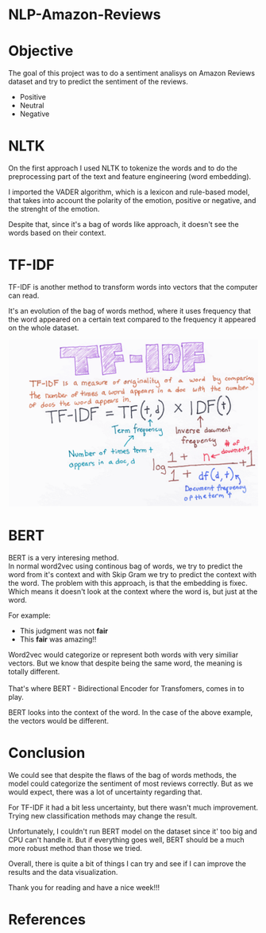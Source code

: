 # NLP-Amazon-Reviews

<h1> Objective </h1>
<p>

The goal of this project was to do a sentiment analisys on Amazon Reviews dataset and try to predict the sentiment of the reviews.

<ul>

<li>Positive </li>
<li>Neutral </li>
<li>Negative </li>
</ul>

</p>
<h1> NLTK </h1>
<p>

On the first approach I used NLTK to tokenize the words and to do the preprocessing part of the text and feature engineering (word embedding).

I imported the VADER algorithm, which is a lexicon and rule-based model, that takes into account the polarity of the emotion, positive or negative, and the strenght of the emotion.

Despite that, since it's a bag of words like approach, it doesn't see the words based on their context.

</p>
<h1> TF-IDF </h1>

<p>
TF-IDF is another method to transform words into vectors that the computer can read.

It's an evolution of the bag of words method, where it uses frequency that the word appeared on a certain text compared to the frequency it appeared on the whole dataset.

![TF-IDF FORMULA](/assets/tfidf.png)

</p>

<h1> BERT </h1>

<p>

BERT is a very interesing method. <br>
 In normal word2vec using continous bag of words, we try to predict the word from it's context and with Skip Gram we try to predict the context with the word. The problem with this approach, is that the embedding is fixec. <br>
  Which means it doesn't look at the context where the word is, but just at the word. <br>
  
  For example: <br>
  
 <ul>
   <li> This judgment was not <b>fair</b></li>
   <li> This <b>fair</b> was amazing!!</li>
 </ul> 

 
  Word2vec would categorize or represent both words with very similiar vectors. But we know that despite being the same word, the meaning is totally different.<br><br>
  That's where BERT - Bidirectional Encoder for Transfomers, comes in to play.<br>
     
  BERT looks into the context of the word. In the case of the above example, the vectors would be different.
</p>

<h1> Conclusion </h1>

We could see that despite the flaws of the bag of words methods, the model could categorize the sentiment of most reviews correctly. But as we would expect, there was a lot of uncertainty regarding that. <br>

For TF-IDF it had a bit less uncertainty, but there wasn't much improvement. Trying new classification methods may change the result. <br>

Unfortunately, I couldn't run BERT model on the dataset since it' too big and CPU can't handle it. But if everything goes well, BERT should be a much more robust method than those we tried. <br>

Overall, there is quite a bit of things I can try and see if I can improve the results and the data visualization. <br>

Thank you for reading and have a nice week!!! <br>

<h1> References</h1>

<p>
  
</p>
